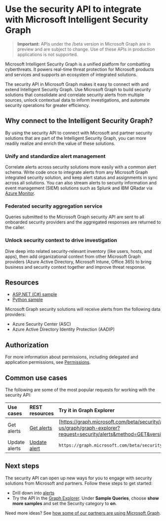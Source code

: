 # Use the security API to integrate with Microsoft Intelligent Security Graph

 > **Important:** APIs under the /beta version in Microsoft Graph are in preview and are subject to change. Use of these APIs in production applications is not supported.

Microsoft Intelligent Security Graph is a unified platform for combatting cyberthreats. It powers real-time threat protection for Microsoft products and services and supports an ecosystem of integrated solutions.

The security API in Microsoft Graph makes it easy to connect with and extend Intelligent Security Graph. Use Microsoft Graph to build security solutions that consolidate and correlate security alerts from multiple sources, unlock contextual data to inform investigations, and automate security operations for greater efficiency.

## Why connect to the Intelligent Security Graph?

By using the security API to connect with Microsoft and partner security solutions that are part of the Intelligent Security Graph, you can more readily realize and enrich the value of these solutions. 

### Unify and standardize alert management

Correlate alerts across security solutions more easily with a common alert schema. Write code once to integrate alerts from any Microsoft Graph integrated security solution, and keep alert status and assignments in sync across all solutions. You can also stream alerts to security information and event management (SIEM) solutions such as Splunk and IBM QRadar via [Azure Monitor](https://docs.microsoft.com/en-us/azure/monitoring-and-diagnostics/monitor-stream-monitoring-data-event-hubs#what-can-i-do-with-the-monitoring-data-being-sent-to-my-event-hub).

### Federated security aggregation service

Queries submitted to the Microsoft Graph security API are sent to all onboarded security providers and the aggregated responses are returned to the caller.

### Unlock security context to drive investigation

Dive deep into related security-relevant inventory (like users, hosts, and apps), then add organizational context from other Microsoft Graph providers (Azure Active Directory, Microsoft Intune, Office 365) to bring business and security context together and improve threat response.

<!-- LG: Add this content when this functionality is available. 
### Automate SecOps for greater efficiency (coming soon)
-->
<!-- 
Build and run investigation and remediation runbooks, automate security policy checks and rule enforcement, and orchestrate actions across security solutions.
-->

## Resources

* [ASP.NET (C#) sample](https://github.com/microsoftgraph/aspnet-security-api-sample)
* [Python sample](https://github.com/microsoftgraph/python-security-rest-sample)

Microsoft Graph security solutions will receive alerts from the following data providers:

* Azure Security Center (ASC)
* Azure Active Directory Identity Protection (AADIP)

## Authorization

For more information about permissions, including delegated and application permissions, see [Permissions](../../../concepts/permissions_reference.md).

## Common use cases

The following are some of the most popular requests for working with the security API:

| **Use cases**   | **REST resources** | **Try it in Graph Explorer** |
|:---------------|:--------|:----------|
| Get alerts | [Get alerts](../api/alert_list.md) | [https://graph.microsoft.com/beta/security/alerts](https://developer.microsoft.com/en-us/graph/graph-explorer?request=security/alerts&method=GET&version=beta&GraphUrl=https://graph.microsoft.com) |
| Update alerts | [Update alert](../api/alert_update.md) | `https://graph.microsoft.com/beta/security/alerts/{alert-id}` |

<!-- (| Get security profiles | [Security profiles](../resources/securityprofiles.md) | [https://graph.microsoft.com/beta/security/hostSecurityProfiles](https://developer.microsoft.com/en-us/graph/graph-explorer?request=security/hostSecurityProfiles&method=GET&version=testSecurity&GraphUrl=https://graph.microsoft.com) | ) -->

## Next steps

The security API can open up new ways for you to engage with security solutions from Microsoft and partners. Follow these steps to get started:

* Drill down into [alerts](../resources/alert.md)<!-- and [security profiles](../resources/securityprofiles.md).-->
* Try the API in the [Graph Explorer](https://developer.microsoft.com/graph/graph-explorer). Under **Sample Queries**, choose **show more samples** and set the Security category to **on**.

Need more ideas? See [how some of our partners are using Microsoft Graph](https://developer.microsoft.com/graph/graph/examples#partners).
